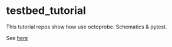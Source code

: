 # testbed_tutorial

This tutorial repos show how use octoprobe. Schematics &amp; pytest.

See [here](doc/README.md)

